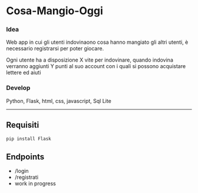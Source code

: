 # Cosa-Mangio-Oggi
### Idea
Web app in cui gli utenti indovinaono cosa hanno mangiato gli altri utenti, è necessario registrarsi per poter giocare. 

Ogni utente ha a disposizione X vite per indovinare, quando indovina verranno aggiunti Y punti al suo account con i quali si possono acquistare lettere ed aiuti 

### Develop
Python, Flask, html, css, javascript, Sql Lite

---
 
## Requisiti

 ```
pip install Flask

 ```

## Endpoints
- /login
- /registrati
- work in progress

